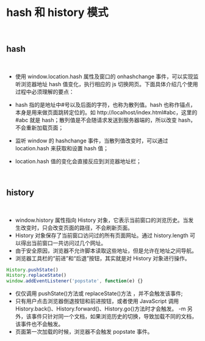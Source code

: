 # hash 和 history 模式

<br/>

## hash

<br/>

- 使用 window.location.hash 属性及窗口的 onhashchange 事件，可以实现监听浏览器地址 hash 值变化，执行相应的 js 切换网页。下面具体介绍几个使用过程中必须理解的要点：

- hash 指的是地址中#号以及后面的字符，也称为散列值。hash 也称作锚点，本身是用来做页面跳转定位的。如 http://localhost/index.html#abc，这里的#abc 就是 hash；散列值是不会随请求发送到服务器端的，所以改变 hash，不会重新加载页面；
- 监听 window 的 hashchange 事件，当散列值改变时，可以通过 location.hash 来获取和设置 hash 值；
- location.hash 值的变化会直接反应到浏览器地址栏；

<br/>

## history

<br/>

- window.history 属性指向 History 对象，它表示当前窗口的浏览历史。当发生改变时，只会改变页面的路径，不会刷新页面。
- History 对象保存了当前窗口访问过的所有页面网址。通过 history.length 可以得出当前窗口一共访问过几个网址。
- 由于安全原因，浏览器不允许脚本读取这些地址，但是允许在地址之间导航。
- 浏览器工具栏的“前进”和“后退”按钮，其实就是对 History 对象进行操作。

```javascript
History.pushState()
History.replaceState()
window.addEventListener('popstate', function(e) {}
```

- 仅仅调用 pushState()方法或 replaceState()方法 ，并不会触发该事件;
- 只有用户点击浏览器倒退按钮和前进按钮，或者使用 JavaScript 调用 History.back()、History.forward()、History.go()方法时才会触发。 -m 另外，该事件只针对同一个文档，如果浏览历史的切换，导致加载不同的文档，该事件也不会触发。
- 页面第一次加载的时候，浏览器不会触发 popstate 事件。
